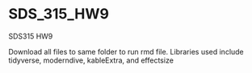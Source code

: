# SDS_315_HW9
SDS315 HW9

Download all files to same folder to run rmd file. Libraries used include tidyverse, moderndive, kableExtra, and effectsize
